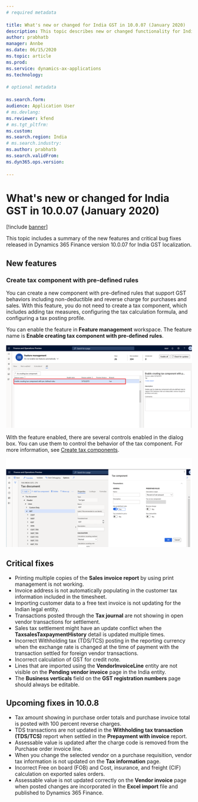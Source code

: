 ```yaml
---
# required metadata

title: What's new or changed for India GST in 10.0.07 (January 2020)
description: This topic describes new or changed functionality for India GST features released in Dynamics 365 Finance version 10.0.07.
author: prabhatb
manager: Annbe
ms.date: 06/15/2020
ms.topic: article
ms.prod: 
ms.service: dynamics-ax-applications
ms.technology: 

# optional metadata

ms.search.form: 
audience: Application User
# ms.devlang: 
ms.reviewer: kfend
# ms.tgt_pltfrm: 
ms.custom: 
ms.search.region: India
# ms.search.industry: 
ms.author: prabhatb
ms.search.validFrom: 
ms.dyn365.ops.version: 

---
```


# What's new or changed for India GST in 10.0.07 (January 2020) 

[!include [banner](../includes/banner.md)]

This topic includes a summary of the new features and critical bug fixes released in Dynamics 365 Finance version 10.0.07 for India GST localization. 

## New features
### Create tax component with pre-defined rules 

You can create a new component with pre-defined rules that support GST behaviors including non-deductible and 
reverse charge for purchases and sales. With this feature, you do not need to create a tax component, which includes adding tax measures, configuring the tax calculation formula, and configuring a tax posting profile. 

You can enable the feature in **Feature management** workspace. The feature name is **Enable creating tax component with pre-defined rules**.
 ![Feature management, Enable creating tax component with pre-defined rules](media/GST-tax-component-pre-defined-rule-1-10-0-07.png )
 
 With the feature enabled, there are several controls enabled in the dialog box. You can use them to control the behavior 
 of the tax component. For more information, see [Create tax components](tax-engine-create-tax-component.md).
 
 ![Tax component pane](media/GST-Tax-component-pre-defined-2-10-0-07.PNG )
 
## Critical fixes 

- Printing multiple copies of the **Sales invoice report** by using print management is not working.
-	Invoice address is not automatically populating in the customer tax information included in the timesheet.
-	Importing customer data to a free text invoice is not updating for the Indian legal entity. 
-	Transactions posted through the **Tax journal** are not showing in open vendor transactions for settlement.
-	Sales tax settlement might have an update conflict when the **TaxsalesTaxpaymentHistory** detail is updated multiple times. 
-	Incorrect Withholding tax (TDS/TCS) posting in the reporting currency when the exchange rate is changed at the time of payment 
  with the transaction settled for foreign vendor transactions. 
- Incorrect calculation of GST for credit note. 
-	Lines that are imported using the **VendorInvoiceLine** entity are not visible on the **Pending vendor invoice** page in the India entity. 
-	The **Business verticals** field on the **GST registration numbers** page should always be editable. 

## Upcoming fixes in 10.0.8 

- Tax amount showing in purchase order totals and purchase invoice total is posted with 100 percent reverse charges. 
-	TDS transactions are not updated in the **Withholding tax transaction (TDS/TCS)** report when settled in the **Prepayment with invoice** report. 
-	Assessable value is updated after the charge code is removed from the Purchase order invoice line. 
-	When you change the selected vendor on a purchase requisition, vendor tax information is not updated on the **Tax information** page.
-	Incorrect Free on board (FOB) and Cost, insurance, and freight (CIF) calculation on exported sales orders. 
-	Assessable value is not updated correctly on the **Vendor invoice** page when posted changes are incorporated in the **Excel import** file and published to Dynamics 365 Finance.
